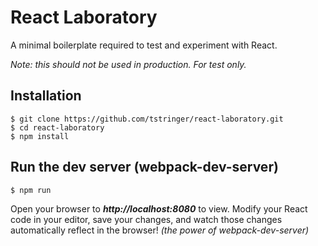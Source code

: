# React Laboratory

A minimal boilerplate required to test and experiment with React. 

*Note: this should not be used in production. For test only.*

## Installation

```
$ git clone https://github.com/tstringer/react-laboratory.git
$ cd react-laboratory
$ npm install
```

## Run the dev server (webpack-dev-server)

```
$ npm run
```

Open your browser to ***http://localhost:8080*** to view.  Modify your React code in your editor, save your changes, and watch those changes automatically reflect in the browser! *(the power of webpack-dev-server)*